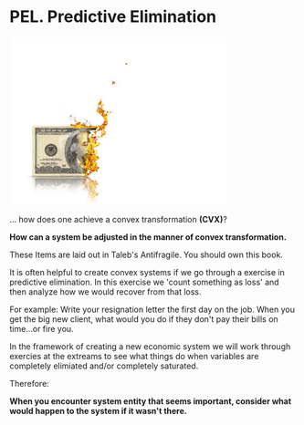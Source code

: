 # PEL. Predictive Elimination

![COMimage](images/predictiveel.jpg)

... how does one achieve a convex transformation **(CVX)**?


**How can a system be adjusted in the manner of convex transformation.**



These Items are laid out in Taleb's Antifragile.  You should own this book.

It is often helpful to create convex systems if we go through a exercise in predictive elimination.  In this exercise we 'count something as loss' and then analyze how we would recover from that loss.

For example: Write your resignation letter the first day on the job.  When you get the big new client, what would you do if they don't pay their bills on time...or fire you.

In the framework of creating a new economic system we will work through exercies at the extreams to see what things do when variables are completely elimiated and/or completely saturated.


Therefore:

**When you encounter system entity that seems important, consider what would happen to the system if it wasn't there.**
